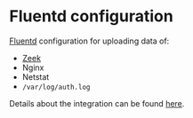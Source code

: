 # Fluentd configuration

[Fluentd](https://www.fluentd.org/) configuration for uploading data of:

- [Zeek](https://zeek.org/)
- Nginx
- Netstat
- `/var/log/auth.log`

Details about the integration can be found [here](https://memoryleaks.blog/tech/2023/04/17/panther.html).
